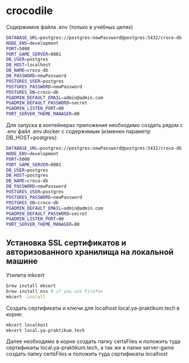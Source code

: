 # crocodile

Содержимое файла .env (только в учебных целях)

```bash
DATABASE_URL=postgres://postgres:newPassword@postgres:5432/croco-db
NODE_ENV=development
PORT=5000
PORT_GAME_SERVER=8081
DB_USER=postgres
DB_HOST=localhost
DB_NAME=croco-db
DB_PASSWORD=newPassword
POSTGRES_USER=postgres
POSTGRES_PASSWORD=newPassword
POSTGRES_DB=croco-db
PGADMIN_DEFAULT_EMAIL=admin@admin.com
PGADMIN_DEFAULT_PASSWORD=secret
PGADMIN_LISTEN_PORT=80
PORT_SERVER_THEME_MANAGER=80
```

Для запуска в контейнерах приложения необходимо создать рядом с .env файл .env.docker
c содержимым (изменен параметр DB_HOST=postgres):

```bash
DATABASE_URL=postgres://postgres:newPassword@postgres:5432/croco-db
NODE_ENV=development
PORT=5000
PORT_GAME_SERVER=8081
DB_USER=postgres
DB_HOST=postgres
DB_NAME=croco-db
DB_PASSWORD=newPassword
POSTGRES_USER=postgres
POSTGRES_PASSWORD=newPassword
POSTGRES_DB=croco-db
PGADMIN_DEFAULT_EMAIL=admin@admin.com
PGADMIN_DEFAULT_PASSWORD=secret
PGADMIN_LISTEN_PORT=80
PORT_SERVER_THEME_MANAGER=80
```

## Установка SSL сертификатов и авторизованного хранилища на локальной машине

Утилита mkcert

```bash
brew install mkcert
brew install nss # if you use Firefox
mkcert -install
```

Создать сертификаты и ключи для localhost local.ya-praktikum.tech в корне:

```bash
mkcert localhost
mkcert local.ya-praktikum.tech
```

Далее необходимо в корне создать папку certsFiles и положить туда сертификаты local.ya-praktikum.tech, а так же в папке server-game создать папку certsFiles и положить туда сертификаты localhost
